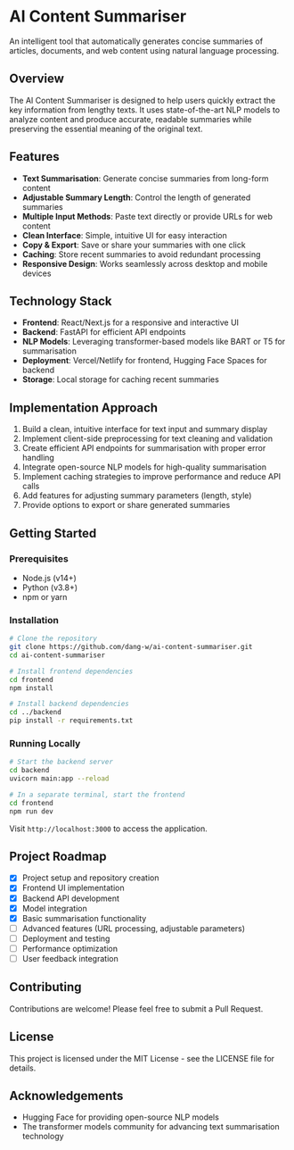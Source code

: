 # AI Content Summariser

An intelligent tool that automatically generates concise summaries of articles, documents, and web content using natural language processing.

## Overview

The AI Content Summariser is designed to help users quickly extract the key information from lengthy texts. It uses state-of-the-art NLP models to analyze content and produce accurate, readable summaries while preserving the essential meaning of the original text.

## Features

- **Text Summarisation**: Generate concise summaries from long-form content
- **Adjustable Summary Length**: Control the length of generated summaries
- **Multiple Input Methods**: Paste text directly or provide URLs for web content
- **Clean Interface**: Simple, intuitive UI for easy interaction
- **Copy & Export**: Save or share your summaries with one click
- **Caching**: Store recent summaries to avoid redundant processing
- **Responsive Design**: Works seamlessly across desktop and mobile devices

## Technology Stack

- **Frontend**: React/Next.js for a responsive and interactive UI
- **Backend**: FastAPI for efficient API endpoints
- **NLP Models**: Leveraging transformer-based models like BART or T5 for summarisation
- **Deployment**: Vercel/Netlify for frontend, Hugging Face Spaces for backend
- **Storage**: Local storage for caching recent summaries

## Implementation Approach

1. Build a clean, intuitive interface for text input and summary display
2. Implement client-side preprocessing for text cleaning and validation
3. Create efficient API endpoints for summarisation with proper error handling
4. Integrate open-source NLP models for high-quality summarisation
5. Implement caching strategies to improve performance and reduce API calls
6. Add features for adjusting summary parameters (length, style)
7. Provide options to export or share generated summaries

## Getting Started

### Prerequisites

- Node.js (v14+)
- Python (v3.8+)
- npm or yarn

### Installation

```bash
# Clone the repository
git clone https://github.com/dang-w/ai-content-summariser.git
cd ai-content-summariser

# Install frontend dependencies
cd frontend
npm install

# Install backend dependencies
cd ../backend
pip install -r requirements.txt
```

### Running Locally

```bash
# Start the backend server
cd backend
uvicorn main:app --reload

# In a separate terminal, start the frontend
cd frontend
npm run dev
```

Visit `http://localhost:3000` to access the application.

## Project Roadmap

- [x] Project setup and repository creation
- [x] Frontend UI implementation
- [x] Backend API development
- [x] Model integration
- [x] Basic summarisation functionality
- [ ] Advanced features (URL processing, adjustable parameters)
- [ ] Deployment and testing
- [ ] Performance optimization
- [ ] User feedback integration

## Contributing

Contributions are welcome! Please feel free to submit a Pull Request.

## License

This project is licensed under the MIT License - see the LICENSE file for details.

## Acknowledgements

- Hugging Face for providing open-source NLP models
- The transformer models community for advancing text summarisation technology
